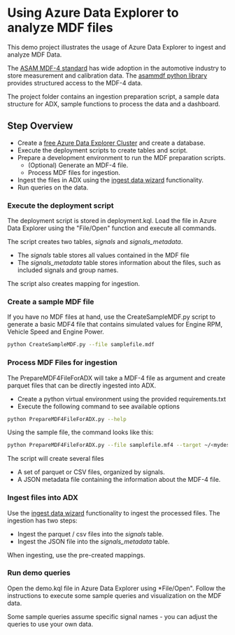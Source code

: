 # Using Azure Data Explorer to analyze MDF files

This demo project illustrates the usage of Azure Data Explorer to ingest and analyze MDF Data.

The [ASAM MDF-4 standard](https://www.asam.net/standards/detail/mdf/wiki/) has wide adoption in the automotive industry to store measurement and calibration data. The [asammdf python library](https://pypi.org/project/asammdf/) provides structured access to the MDF-4 data.

The project folder contains an ingestion preparation script, a sample data structure for ADX, sample functions to process the data and a dashboard.

## Step Overview

* Create a [free Azure Data Explorer Cluster](https://learn.microsoft.com/azure/data-explorer/start-for-free-web-ui) and create a database.
* Execute the deployment scripts to create tables and script.
* Prepare a development environment to run the MDF preparation scripts.
    * (Optional) Generate an MDF-4 file.
    * Process MDF files for ingestion.
* Ingest the files in ADX using the [ingest data wizard](https://learn.microsoft.com/azure/data-explorer/ingest-data-wizard) functionality.
* Run queries on the data.

### Execute the deployment script

The deployment script is stored in deployment.kql. Load the file in Azure Data Explorer using the "File/Open" function and execute all commands.

The script creates two tables, *signals* and *signals_metadata*.
- The *signals* table stores all values contained in the MDF file
- The *signals_metadata* table stores information about the files, such as included signals and group names.

The script also creates mapping for ingestion.

### Create a sample MDF file

If you have no MDF files at hand, use the CreateSampleMDF.py script to generate a basic MDF4 file that contains simulated values
for Engine RPM, Vehicle Speed and Engine Power.

``` bash
python CreateSampleMDF.py --file samplefile.mdf
```

### Process MDF Files for ingestion

The PrepareMDF4FileForADX will take a MDF-4 file as argument and create parquet files that can be directly ingested into ADX.

- Create a python virtual environment using the provided requirements.txt
- Execute the following command to see available options

``` bash
python PrepareMDF4FileForADX.py --help
```

Using the sample file, the command looks like this:

``` bash
python PrepareMDF4FileForADX.py --file samplefile.mf4 --target ~/<mydestinationdir> --format parquet
```

The script will create several files
- A set of parquet or CSV files, organized by signals.
- A JSON metadata file containing the information about the MDF-4 file.

### Ingest files into ADX

Use the [ingest data wizard](https://learn.microsoft.com/azure/data-explorer/ingest-data-wizard) functionality to ingest the processed files. The ingestion has two steps:
- Ingest the parquet / csv files into the *signals* table.
- Ingest the JSON file into the *signals_metadata* table.

When ingesting, use the pre-created mappings.

### Run demo queries
Open the demo.kql file in Azure Data Explorer using *File/Open". Follow the instructions to execute some sample queries and visualization on the MDF data.

Some sample queries assume specific signal names - you can adjust the queries to use your own data.

